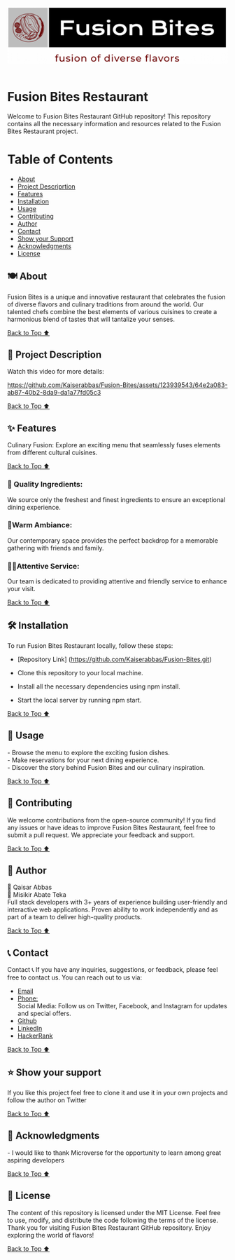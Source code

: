 <img src="./src/assets/logo.png">
<br> <br> 
<h1>Fusion Bites Restaurant</h1>
Welcome to Fusion Bites Restaurant GitHub repository! This repository contains all the necessary information and resources related to the Fusion Bites Restaurant project.

<h1 id="#top">Table of Contents</h1>

- [About](#about)
- [Project Descriprtion](#description)
- [Features](#features)
- [Installation](#installation)
- [Usage](#usage)
- [Contributing](#contributing)
- [Author](#author)
- [Contact](#contact)
- [Show your Support](#support)
- [Acknowledgments](#acknowledgments)
- [License](#license)

<h2 id="#about">🍽️ About</h2>
Fusion Bites is a unique and innovative restaurant that celebrates the fusion of diverse flavors and culinary traditions from around the world. Our talented chefs combine the best elements of various cuisines to create a harmonious blend of tastes that will tantalize your senses.

[Back to Top ⬆️](#top)

<h2 id="#description">🥘 Project Description </h2>
Watch this video for more details:


https://github.com/Kaiserabbas/Fusion-Bites/assets/123939543/64e2a083-ab87-40b2-8da9-da1a77fd05c3


[Back to Top ⬆️](#top)

<h2 id="#features">✨ Features</h2>
Culinary Fusion: Explore an exciting menu that seamlessly fuses elements from different cultural cuisines.

[Back to Top ⬆️](#top)

<h3>🌱 Quality Ingredients:  </h3>
We source only the freshest and finest ingredients to ensure an exceptional dining experience.
<h3>🏮Warm Ambiance: </h3>
Our contemporary space provides the perfect backdrop for a memorable gathering with friends and family.
<h3>👩‍🍳Attentive Service: </h3>
Our team is dedicated to providing attentive and friendly service to enhance your visit.

[Back to Top ⬆️](#top)

<h2 id="installation"> 🛠️ Installation</h2>
To run Fusion Bites Restaurant locally, follow these steps:
<br>

- [Repository Link] (https://github.com/Kaiserabbas/Fusion-Bites.git)

- Clone this repository to your local machine.<br>
- Install all the necessary dependencies using npm install.<br>
- Start the local server by running npm start.

[Back to Top ⬆️](#top)

<h2 id="usage">🍴 Usage</h2>
- Browse the menu to explore the exciting fusion dishes.<br>
- Make reservations for your next dining experience.<br>
- Discover the story behind Fusion Bites and our culinary inspiration.

[Back to Top ⬆️](#top)

<h2 id="contributing">🤝 Contributing</h2>
We welcome contributions from the open-source community! If you find any issues or have ideas to improve Fusion Bites Restaurant, feel free to submit a pull request. We appreciate your feedback and support.

[Back to Top ⬆️](#top)

<h2 id="author">👥 Author </h2>
👤 Qaisar Abbas<br>
👤 Misikir Abate Teka <br>
Full stack developers with 3+ years of experience building user-friendly and interactive web applications. Proven ability to work independently and as part of a team to deliver high-quality products.

[Back to Top ⬆️](#top)

<h2 id="contact">📞 Contact</h2>
Contact 📞
If you have any inquiries, suggestions, or feedback, please feel free to contact us. You can reach out to us via:

- [Email](kayser.abbas@gmail.com) <br>
- [Phone:](+923140071447) <br>
  Social Media: Follow us on Twitter, Facebook, and Instagram for updates and special offers.
- [Github](https://github.com/Kaiserabbas)
- [LinkedIn](https://www.linkedin.com/in/qaisar-abbas-21a93840/)
- [HackerRank](https://www.hackerrank.com/kayser_abbas?hr_r=1)

[Back to Top ⬆️](#top)

<h2 id="support">⭐️ Show your support </h2>
If you like this project feel free to clone it and use it in your own projects and follow the author on Twitter

[Back to Top ⬆️](#top)

<h2 id="acknowledgments">🙏 Acknowledgments</h2>
- I would like to thank Microverse for the opportunity to learn among great aspiring developers

[Back to Top ⬆️](#top)

<h2 id="license">📄 License</h2>
The content of this repository is licensed under the MIT License. Feel free to use, modify, and distribute the code following the terms of the license.<br>
Thank you for visiting Fusion Bites Restaurant GitHub repository. Enjoy exploring the world of flavors!

[Back to Top ⬆️](#top)
